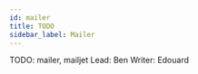```yaml
---
id: mailer
title: TODO
sidebar_label: Mailer
---
```


TODO: mailer, mailjet
Lead: Ben
Writer: Edouard
